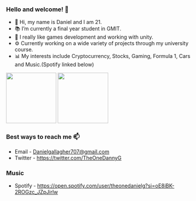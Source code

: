 ### Hello and welcome! 👋
- 🤖 Hi, my name is Daniel and I am 21.
- 📚 I’m currently a final year student in GMIT.
- 🌱 I really like games development and working with unity.
- ⚙️ Currently working on a wide variety of projects through my university course.
- 📊 My interests include Cryptocurrency, Stocks, Gaming, Formula 1, Cars and Music.(Spotify linked below)


<img height="137.3px" src = "https://github-readme-stats.vercel.app/api?username=DanielGallagher6499&&show_icons=true&title_color=00FF00&icon_color=BDB76B&text_color=BDB76B&bg_color=000000"/>
<img height="137.3px" src="https://github-readme-stats.vercel.app/api/top-langs/?username=DanielGallagher6499&hide=html&hide_title=true&hide_border=true&layout=compact&langs_count=7&exclude_repo=comp426&text_color=00FF00&icon_color=BDB76Btheme=vue-dark&bg_color=000000" />
    
### Best ways to reach me 📫
- Email - Danielgallagher707@gmail.com
- Twitter - https://twitter.com/TheOneDannyG

### Music
- Spotify - https://open.spotify.com/user/theonedanielg?si=oE8iBK-2ROGzc_JZpJirlw
